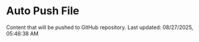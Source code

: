 # Auto Push File

Content that will be pushed to GitHub repository.
Last updated: 08/27/2025, 05:46:38 AM